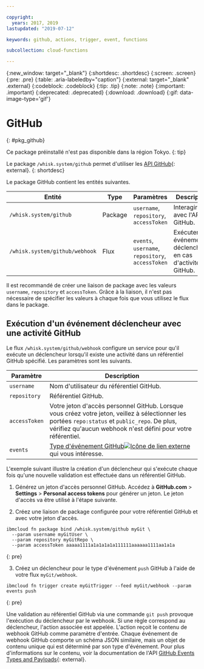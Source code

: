 ```yaml
---

copyright:
  years: 2017, 2019
lastupdated: "2019-07-12"

keywords: github, actions, trigger, event, functions

subcollection: cloud-functions

---
```


{:new_window: target="_blank"}
{:shortdesc: .shortdesc}
{:screen: .screen}
{:pre: .pre}
{:table: .aria-labeledby="caption"}
{:external: target="_blank" .external}
{:codeblock: .codeblock}
{:tip: .tip}
{:note: .note}
{:important: .important}
{:deprecated: .deprecated}
{:download: .download}
{:gif: data-image-type='gif'}


# GitHub
{: #pkg_github}

Ce package préinstallé n'est pas disponible dans la région Tokyo.
{: tip}

Le package `/whisk.system/github` permet d'utiliser les [API GitHub](https://developer.github.com/){: external}.
{: shortdesc}

Le package GitHub contient les entités suivantes. 

| Entité | Type | Paramètres | Description |
| --- | --- | --- | --- |
| `/whisk.system/github` | Package | `username`, `repository`, `accessToken` | Interagir avec l'API GitHub. |
| `/whisk.system/github/webhook` | Flux | `events`, `username`, `repository`, `accessToken` | Exécuter des événements déclencheurs en cas d'activité GitHub. |

Il est recommandé de créer une liaison de package avec les valeurs `username`, `repository` et `accessToken`.  Grâce à la liaison, il n'est pas nécessaire de spécifier les valeurs à chaque fois que vous utilisez le flux dans le package.

## Exécution d'un événement déclencheur avec une activité GitHub

Le flux `/whisk.system/github/webhook` configure un service pour qu'il exécute un déclencheur lorsqu'il existe une activité dans un référentiel GitHub spécifié. Les paramètres sont les suivants. 

| Paramètre | Description |
| --- | --- |
| `username` | Nom d'utilisateur du référentiel GitHub. |
| `repository` | Référentiel GitHub. |
| `accessToken` | Votre jeton d'accès personnel GitHub. Lorsque vous créez votre jeton, veillez à sélectionner les portées `repo:status` et `public_repo`. De plus, vérifiez qu'aucun webhook n'est défini pour votre référentiel. |
| `events` | [Type d'événement GitHub![Icône de lien externe](../icons/launch-glyph.svg "Icône de lien externe")](https://developer.github.com/v3/activity/events/types/) qui vous intéresse. |

L'exemple suivant illustre la création d'un déclencheur qui s'exécute chaque fois qu'une nouvelle validation est effectuée dans un référentiel GitHub.

1. Générez un jeton d'accès personnel GitHub. Accédez à **GitHub.com** > **Settings** > **Personal access tokens** pour générer un jeton. Le jeton d'accès va être utilisé à l'étape suivante.

2. Créez une liaison de package configurée pour votre référentiel GitHub et avec votre jeton d'accès.
  ```
  ibmcloud fn package bind /whisk.system/github myGit \
    --param username myGitUser \
    --param repository myGitRepo \
    --param accessToken aaaaa1111a1a1a1a1a111111aaaaaa1111aa1a1a
  ```
  {: pre}

3. Créez un déclencheur pour le type d'événement `push` GitHub à l'aide de votre flux `myGit/webhook`.
  ```
  ibmcloud fn trigger create myGitTrigger --feed myGit/webhook --param events push
  ```
  {: pre}

  Une validation au référentiel GitHub via une commande `git push` provoque l'exécution du déclencheur par le webhook. Si une règle correspond au déclencheur, l'action associée est appelée. L'action reçoit le contenu de webhook GitHub comme paramètre d'entrée. Chaque événement de webhook GitHub comporte un schéma JSON similaire, mais un objet de contenu unique qui est déterminé par son type d'événement. Pour plus d'informations sur le contenu, voir la documentation de l'API [GitHub Events Types and Payloads](https://developer.github.com/v3/activity/events/types/){: external}.



